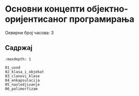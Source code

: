 # Основни концепти објектно-оријентисаног програмирања

Оквирни број часова: 3

## Садржај

```{toctree}
:maxdepth: 1

01_uvod
02_klasa_i_objekat
03_clanovi_klase
04_enkapsulacija
05_nasledjivanje
06_polimorfizam
```
